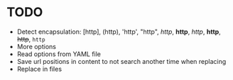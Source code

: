 # TODO
* Detect encapsulation: [http], (http), 'http', "http", _http_, __http__, *http*, **http**, ~~http~~, `http`
* More options
* Read options from YAML file
* Save url positions in content to not search another time when replacing
* Replace in files
